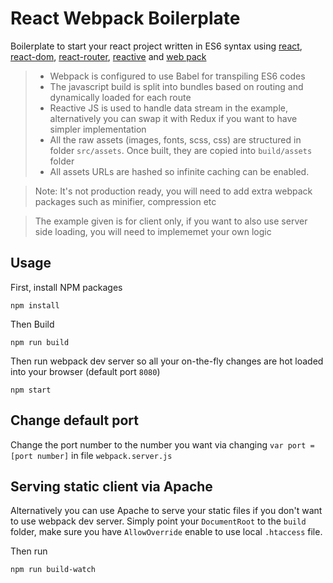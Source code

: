 # React Webpack Boilerplate
Boilerplate to start your react project written in ES6 syntax using [react], [react-dom], [react-router], [reactive] and [web pack]

> * Webpack is configured to use Babel for transpiling ES6 codes 
> * The javascript build is split into bundles based on routing and dynamically loaded for each route
> * Reactive JS is used to handle data stream in the example, alternatively you can swap it with Redux if you want to have simpler implementation
> * All the raw assets (images, fonts, scss, css) are structured in folder `src/assets`. Once built, they are copied into `build/assets` folder
> * All assets URLs are hashed so infinite caching can be enabled.

> Note: It's not production ready, you will need to add extra webpack packages such as minifier, compression etc

> The example given is for client only, if you want to also use server side loading, you will need to implememet your own logic 

[react]: https://www.npmjs.com/package/react
[react-dom]: https://www.npmjs.com/package/react-dom
[react-router]: https://www.npmjs.com/package/react-router
[reactive]: https://www.npmjs.com/package/rx-lite
[web pack]: https://www.npmjs.com/package/webpack

## Usage

First, install NPM packages

```console
npm install
```

Then Build

```console
npm run build
```

Then run webpack dev server so all your on-the-fly changes are hot loaded into your browser (default port `8080`)

```console
npm start
```

## Change default port

Change the port number to the number you want via changing `var port = [port number]` in file `webpack.server.js`

## Serving static client via Apache

Alternatively you can use Apache to serve your static files if you don't want to use webpack dev server. Simply point your `DocumentRoot` to the `build` folder, make sure you have `AllowOverride` enable to use local `.htaccess` file.

Then run

```console
npm run build-watch
```
